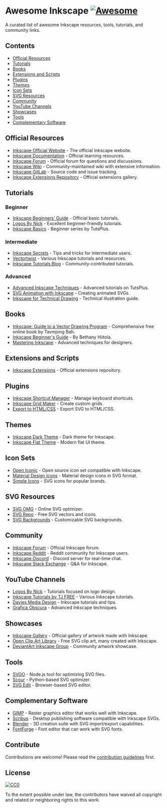 # Awesome Inkscape [![Awesome](https://awesome.re/badge.svg)](https://awesome.re)

A curated list of awesome Inkscape resources, tools, tutorials, and community links.

## Contents

- [Official Resources](#official-resources)
- [Tutorials](#tutorials)
- [Books](#books)
- [Extensions and Scripts](#extensions-and-scripts)
- [Plugins](#plugins)
- [Themes](#themes)
- [Icon Sets](#icon-sets)
- [SVG Resources](#svg-resources)
- [Community](#community)
- [YouTube Channels](#youtube-channels)
- [Showcases](#showcases)
- [Tools](#tools)
- [Complementary Software](#complementary-software)

## Official Resources

- [Inkscape Official Website](https://inkscape.org/) - The official Inkscape website.
- [Inkscape Documentation](https://inkscape.org/learn/) - Official learning resources.
- [Inkscape Forum](https://inkscape.org/forums/) - Official forum for questions and discussions.
- [Inkscape Wiki](https://wiki.inkscape.org/) - Community-maintained wiki with extensive information.
- [Inkscape GitLab](https://gitlab.com/inkscape/inkscape) - Source code and issue tracking.
- [Inkscape Extensions Repository](https://inkscape.org/gallery/=extension/) - Official extensions gallery.

## Tutorials

### Beginner

- [Inkscape Beginners' Guide](https://inkscape.org/doc/tutorials/basic/tutorial-basic.html) - Official basic tutorials.
- [Logos By Nick](https://logosbynick.com/category/inkscape/) - Excellent beginner-friendly tutorials.
- [Inkscape Basics](https://design.tutsplus.com/series/inkscape-for-beginners--cms-1063) - Beginner series by TutsPlus.

### Intermediate

- [Inkscape Secrets](https://www.inkscapesecrets.com/) - Tips and tricks for intermediate users.
- [Vectortwist](https://vectortwist.com/) - Various Inkscape tutorials and resources.
- [Inkscape Tutorials Blog](https://inkscapetutorials.org/) - Community-contributed tutorials.

### Advanced

- [Advanced Inkscape Techniques](https://design.tutsplus.com/categories/inkscape) - Advanced tutorials on TutsPlus.
- [SVG Animation with Inkscape](https://css-tricks.com/guide-svg-animations-smil/) - Creating animated SVGs.
- [Inkscape for Technical Drawing](https://inkscape.org/doc/tutorials/technical-drawing/tutorial-technical-drawing.html) - Technical illustration guide.

## Books

- [Inkscape: Guide to a Vector Drawing Program](https://tavmjong.free.fr/INKSCAPE/MANUAL/html/) - Comprehensive free online book by Tavmjong Bah.
- [Inkscape Beginner's Guide](https://www.packtpub.com/product/inkscape-beginners-guide/9781849517201) - By Bethany Hiitola.
- [Mastering Inkscape](https://www.amazon.com/Mastering-Inkscape-professional-techniques-designers/dp/1788831345) - Advanced techniques for designers.

## Extensions and Scripts

- [Inkscape Extensions](https://inkscape.org/gallery/=extension/) - Official extensions repository.

## Plugins

- [Inkscape Shortcut Manager](https://github.com/Moini/inkscape-shortcut-manager) - Manage keyboard shortcuts.
- [Inkscape Grid Maker](https://github.com/sambody/inkscape-grid-maker) - Create custom grids.
- [Export to HTML/CSS](https://github.com/JonDMo/inkscape-export-html) - Export SVG to HTML/CSS.

## Themes

- [Inkscape Dark Theme](https://github.com/aurium/inkscape-theme-dark) - Dark theme for Inkscape.
- [Inkscape Flat Theme](https://github.com/zbrown111/inkscape-flat-theme) - Modern flat UI theme.

## Icon Sets

- [Open Iconic](https://github.com/iconic/open-iconic) - Open source icon set compatible with Inkscape.
- [Material Design Icons](https://materialdesignicons.com/) - Material design icons in SVG format.
- [Simple Icons](https://simpleicons.org/) - SVG icons for popular brands.

## SVG Resources

- [SVG OMG](https://jakearchibald.github.io/svgomg/) - Online SVG optimizer.
- [SVG Repo](https://www.svgrepo.com/) - Free SVG vectors and icons.
- [SVG Backgrounds](https://www.svgbackgrounds.com/) - Customizable SVG backgrounds.

## Community

- [Inkscape Forum](https://inkscape.org/forums/) - Official Inkscape forum.
- [Inkscape Reddit](https://www.reddit.com/r/Inkscape/) - Reddit community for Inkscape users.
- [Inkscape Discord](https://discord.com/invite/inkscape) - Discord server for real-time chat.
- [Inkscape Stack Exchange](https://graphicdesign.stackexchange.com/questions/tagged/inkscape) - Q&A for Inkscape.

## YouTube Channels

- [Logos By Nick](https://www.youtube.com/channel/UCEQXp_fcqwPcqrzNtWJ1w9w) - Tutorials focused on logo design.
- [Inkscape Tutorials by TJ FREE](https://www.youtube.com/user/DarkMatterTutorials) - Various Inkscape tutorials.
- [Davies Media Design](https://www.youtube.com/channel/UCrWj7aSJ6mbepqJUb7f7rYA) - Inkscape tutorials and tips.
- [Grafica Obscura](https://www.youtube.com/channel/UCxQJtrPNaV4WI3G3nfOj4Lg) - Advanced Inkscape techniques.

## Showcases

- [Inkscape Gallery](https://inkscape.org/gallery/) - Official gallery of artwork made with Inkscape.
- [Open Clip Art Library](https://openclipart.org/) - Free SVG clip art, many created with Inkscape.
- [DeviantArt Inkscape Group](https://www.deviantart.com/inkscape) - Community artwork showcase.

## Tools

- [SVGO](https://github.com/svg/svgo) - Node.js tool for optimizing SVG files.
- [Scour](https://github.com/scour-project/scour) - Python-based SVG optimizer.
- [SVG Edit](https://github.com/SVG-Edit/svgedit) - Browser-based SVG editor.

## Complementary Software

- [GIMP](https://www.gimp.org/) - Raster graphics editor that works well with Inkscape.
- [Scribus](https://www.scribus.net/) - Desktop publishing software compatible with Inkscape SVGs.
- [Blender](https://www.blender.org/) - 3D creation suite with SVG import/export capabilities.
- [FontForge](https://fontforge.org/) - Font editor that can work with SVG fonts.

## Contribute

Contributions are welcome! Please read the [contribution guidelines](contributing.md) first.

## License

[![CC0](https://mirrors.creativecommons.org/presskit/buttons/88x31/svg/cc-zero.svg)](https://creativecommons.org/publicdomain/zero/1.0)

To the extent possible under law, the contributors have waived all copyright and related or neighboring rights to this work.
